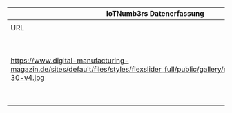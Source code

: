 |IoTNumb3rs Datenerfassung|||||||||||
| ---- | ---- | ---- | ---- | ---- | ---- | ---- | ---- | ---- | ---- | ---- |
||||||||||||
|URL|home_url|filename|device_class|device_count|market_class|market_volume|prognosis_year|publication_year|authorship_class|Dropbox folder|
|https://www.digital-manufacturing-magazin.de/sites/default/files/styles/flexslider_full/public/gallery/munich_infographic_9-30-v4.jpg|https://www.digital-manufacturing-magazin.de/ibm-watson-iot-weltweites-oekosystem-fuer-innovation-gestartet|file17_munich_infographic_9-30-v4.jpg|Generic IoT and Sensors|21000000000|||2020|unkonwn||JinlinHolic/20181123-0000|
